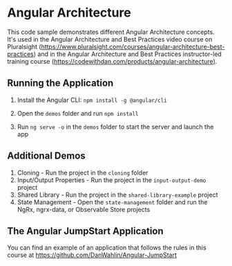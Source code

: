 # Angular Architecture

This code sample demonstrates different Angular Architecture concepts. It's used in the Angular Architecture and Best Practices video course on Pluralsight (https://www.pluralsight.com/courses/angular-architecture-best-practices) and in the Angular Architecture and Best Practices instructor-led training course (https://codewithdan.com/products/angular-architecture). 

## Running the Application

1. Install the Angular CLI: `npm install -g @angular/cli`

1. Open the `demos` folder and run `npm install`

1. Run `ng serve -o` in the `demos` folder to start the server and launch the app

## Additional Demos

1. Cloning - Run the project in the `cloning` folder
1. Input/Output Properties - Run the project in the `input-output-demo` project
1. Shared Library - Run the project in the `shared-library-example` project
1. State Management - Open the `state-management` folder and run the NgRx, ngrx-data, or Observable Store projects

## The Angular JumpStart Application

You can find an example of an application that follows the rules in this course at https://github.com/DanWahlin/Angular-JumpStart
